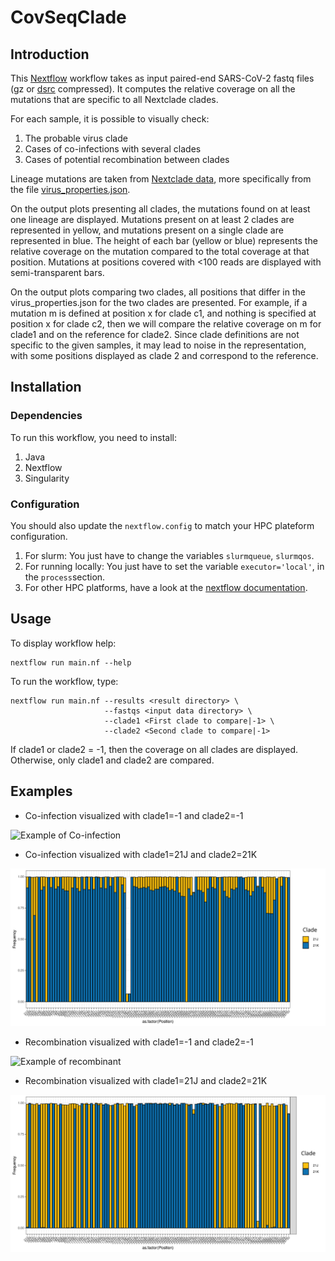 # CovSeqClade


## Introduction

This [Nextflow](https://www.nextflow.io/) workflow takes as input paired-end SARS-CoV-2 fastq files (gz or [dsrc](https://pubmed.ncbi.nlm.nih.gov/24747219/) compressed). It computes the relative coverage on all the mutations that are specific to all Nextclade clades.

For each sample, it is possible to visually check:

1) The probable virus clade
2) Cases of co-infections with several clades
3) Cases of potential recombination between clades

Lineage mutations are taken from [Nextclade data](https://github.com/nextstrain/nextclade_data/), more specifically from the file [virus_properties.json](https://github.com/nextstrain/nextclade_data/blob/master/data/datasets/sars-cov-2/references/MN908947/versions/2022-04-08T12:00:00Z/files/virus_properties.json).

On the output plots presenting all clades, the mutations found on at least one lineage are displayed. Mutations present on at least 2 clades are represented in yellow, and mutations present on a single clade are represented in blue. The height of each bar (yellow or blue) represents the relative coverage on the mutation compared to the total coverage at that position. Mutations at positions covered with <100 reads are displayed with semi-transparent bars.

On the output plots comparing two clades, all positions that differ in the virus_properties.json for the two clades are presented. For example, if a mutation m is defined at position x for clade c1, and nothing is specified at position x for clade c2, then we will compare the relative coverage on m for clade1 and on the reference for clade2. Since clade definitions are not specific to the given samples, it may lead to noise in the representation, with some positions displayed as clade 2 and correspond to the reference.


## Installation

### Dependencies

To run this workflow, you need to install:

1) Java
2) Nextflow
3) Singularity

### Configuration

You should also update the `nextflow.config` to match your HPC plateform configuration.

1) For slurm: You just have to change the variables  `slurmqueue`, `slurmqos`.
2) For running locally: You just have to set the variable `executor='local'`, in the `process`section.
3) For other HPC platforms, have a look at the [nextflow documentation](https://www.nextflow.io/docs/latest/executor.html). 

## Usage

To display workflow help:

```
nextflow run main.nf --help
```

To run the workflow, type:

```
nextflow run main.nf --results <result directory> \
                     --fastqs <input data directory> \
                     --clade1 <First clade to compare|-1> \
                     --clade2 <Second clade to compare|-1>
```

If clade1 or clade2 = -1, then the coverage on all clades are displayed. Otherwise, only clade1 and clade2 are compared.

## Examples

- Co-infection visualized with clade1=-1 and clade2=-1

![Example of Co-infection](imgs/sample1_coinfection.svg)

- Co-infection visualized with clade1=21J and clade2=21K

![Example of Co-infection](imgs/sample1_coinfection_pair.svg)

- Recombination visualized with clade1=-1 and clade2=-1

![Example of recombinant](imgs/sample2_recombination.svg)

- Recombination visualized with clade1=21J and clade2=21K

![Example of recombinant](imgs/sample2_recombination_pair.svg)
